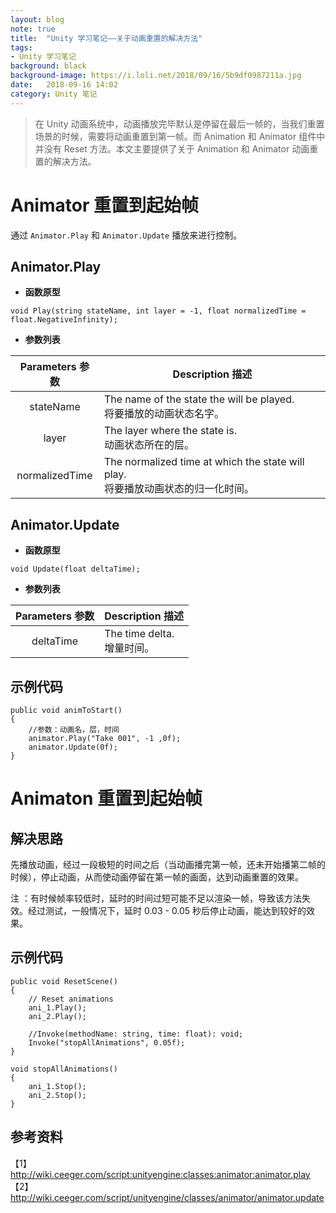 ```yaml
---
layout: blog  
note: true  
title:  "Unity 学习笔记——关于动画重置的解决方法"  
tags:  
- Unity 学习笔记  
background: black  
background-image: https://i.loli.net/2018/09/16/5b9df0987211a.jpg
date:   2018-09-16 14:02   
category: Unity 笔记
---
```


>在 Unity 动画系统中，动画播放完毕默认是停留在最后一帧的，当我们重置场景的时候，需要将动画重置到第一帧。而 Animation 和 Animator 组件中并没有 Reset 方法。本文主要提供了关于 Animation 和 Animator 动画重置的解决方法。

# Animator 重置到起始帧
通过 `Animator.Play` 和 `Animator.Update` 播放来进行控制。

## Animator.Play

* **函数原型**
```
void Play(string stateName, int layer = -1, float normalizedTime = float.NegativeInfinity);
```
* **参数列表**

Parameters 参数 | Description 描述
:-: | ---
stateName |The name of the state the will be played.<br>将要播放的动画状态名字。
layer | The layer where the state is.<br>动画状态所在的层。
normalizedTime | The normalized time at which the state will play.<br>将要播放动画状态的归一化时间。

## Animator.Update

* **函数原型**
```
void Update(float deltaTime);
```
* **参数列表**

Parameters 参数 | Description 描述
:-: | ---
deltaTime |The time delta. <br>增量时间。

## 示例代码
```
public void animToStart()
{
    //参数：动画名，层，时间
    animator.Play("Take 001", -1 ,0f);
    animator.Update(0f);
}
```

# Animaton 重置到起始帧

## 解决思路
先播放动画，经过一段极短的时间之后（当动画播完第一帧，还未开始播第二帧的时候），停止动画，从而使动画停留在第一帧的画面，达到动画重置的效果。

注 ：有时候帧率较低时，延时的时间过短可能不足以渲染一帧，导致该方法失效。经过测试，一般情况下，延时 0.03 - 0.05 秒后停止动画，能达到较好的效果。

## 示例代码

```
public void ResetScene()
{
    // Reset animations
    ani_1.Play();
    ani_2.Play();
    
    //Invoke(methodName: string, time: float): void;
    Invoke("stopAllAnimations", 0.05f);   
}

void stopAllAnimations()
{
    ani_1.Stop();
    ani_2.Stop();
}
```

## 参考资料
【1】http://wiki.ceeger.com/script:unityengine:classes:animator:animator.play  
【2】http://wiki.ceeger.com/script/unityengine/classes/animator/animator.update